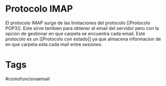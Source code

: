 # Protocolo IMAP
El protocolo IMAP surge de las limitaciones del protocolo [[Protocolo POP3]]. Este sirve tambien para obtener el email del servidor pero con la opcion de gestionar en que carpeta se encuentra cada email.
Este protocolo es un [[Protocolo con estado]] ya que almacena informacion de en que carpeta esta cada mail entre sesiones.


# Tags
#comofuncionaemail 